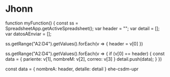 # Jhonn
 
function myFunction() {
  const ss = SpreadsheetApp.getActiveSpreadsheet();
  var header = "";
  var detail = [];
  var datosAEnviar = [];

  ss.getRange("A2:D4").getValues().forEach(v => {
    header = v[0]
  })

  ss.getRange("A2:D4").getValues().forEach(v => {
    if (v[0] == header) {
      const data = {
        pariente: v[1],
        nombreM: v[2],
        correo: v[3]
      }
      detail.push(data);
    }
  })

  const data = {
    nombreA: header,
    detalle: detail
  }
ehe-csdm-upr